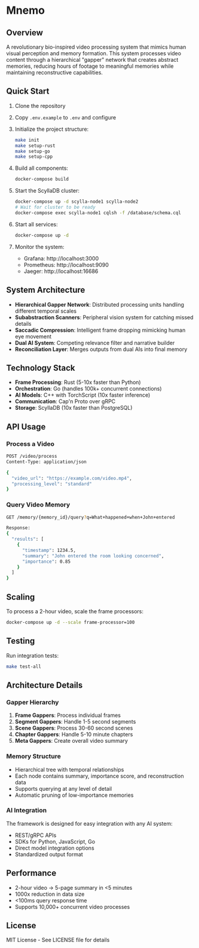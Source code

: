 # Mnemo

## Overview

A revolutionary bio-inspired video processing system that mimics human visual perception and memory formation. This system processes video content through a hierarchical "gapper" network that creates abstract memories, reducing hours of footage to meaningful memories while maintaining reconstructive capabilities.

## Quick Start

1. Clone the repository
2. Copy `.env.example` to `.env` and configure
3. Initialize the project structure:
   ```bash
   make init
   make setup-rust
   make setup-go
   make setup-cpp
   ```

4. Build all components:
   ```bash
   docker-compose build
   ```

5. Start the ScyllaDB cluster:
   ```bash
   docker-compose up -d scylla-node1 scylla-node2
   # Wait for cluster to be ready
   docker-compose exec scylla-node1 cqlsh -f /database/schema.cql
   ```

6. Start all services:
   ```bash
   docker-compose up -d
   ```

7. Monitor the system:
   - Grafana: http://localhost:3000
   - Prometheus: http://localhost:9090
   - Jaeger: http://localhost:16686

## System Architecture

- **Hierarchical Gapper Network**: Distributed processing units handling different temporal scales
- **Subabstraction Scanners**: Peripheral vision system for catching missed details
- **Saccadic Compression**: Intelligent frame dropping mimicking human eye movement
- **Dual AI System**: Competing relevance filter and narrative builder
- **Reconciliation Layer**: Merges outputs from dual AIs into final memory

## Technology Stack

- **Frame Processing**: Rust (5-10x faster than Python)
- **Orchestration**: Go (handles 100k+ concurrent connections)
- **AI Models**: C++ with TorchScript (10x faster inference)
- **Communication**: Cap'n Proto over gRPC
- **Storage**: ScyllaDB (10x faster than PostgreSQL)

## API Usage

### Process a Video
```bash
POST /video/process
Content-Type: application/json

{
  "video_url": "https://example.com/video.mp4",
  "processing_level": "standard"
}
```

### Query Video Memory
```bash
GET /memory/{memory_id}/query?q=What+happened+when+John+entered

Response:
{
  "results": [
    {
      "timestamp": 1234.5,
      "summary": "John entered the room looking concerned",
      "importance": 0.85
    }
  ]
}
```

## Scaling

To process a 2-hour video, scale the frame processors:
```bash
docker-compose up -d --scale frame-processor=100
```

## Testing

Run integration tests:
```bash
make test-all
```

## Architecture Details

### Gapper Hierarchy
1. **Frame Gappers**: Process individual frames
2. **Segment Gappers**: Handle 1-5 second segments
3. **Scene Gappers**: Process 30-60 second scenes
4. **Chapter Gappers**: Handle 5-10 minute chapters
5. **Meta Gappers**: Create overall video summary

### Memory Structure
- Hierarchical tree with temporal relationships
- Each node contains summary, importance score, and reconstruction data
- Supports querying at any level of detail
- Automatic pruning of low-importance memories

### AI Integration
The framework is designed for easy integration with any AI system:
- REST/gRPC APIs
- SDKs for Python, JavaScript, Go
- Direct model integration options
- Standardized output format

## Performance

- 2-hour video → 5-page summary in <5 minutes
- 1000x reduction in data size
- <100ms query response time
- Supports 10,000+ concurrent video processes

## License

MIT License - See LICENSE file for details